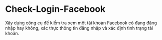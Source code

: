 # Check-Login-Facebook
Xây dựng công cụ để kiểm tra xem một tài khoản Facebook có đang đăng nhập hay không, xác thực thông tin đăng nhập và xác định tình trạng tài khoản.
